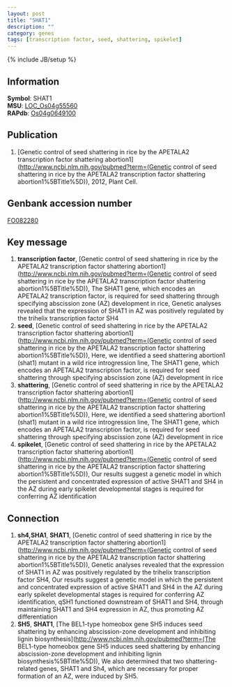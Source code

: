 ```yaml
---
layout: post
title: "SHAT1"
description: ""
category: genes
tags: [transcription factor, seed, shattering, spikelet]
---
```

{% include JB/setup %}

## Information
__Symbol__: SHAT1  
__MSU__: [LOC_Os04g55560](http://rice.plantbiology.msu.edu/cgi-bin/ORF_infopage.cgi?orf=LOC_Os04g55560)  
__RAPdb__: [Os04g0649100](http://rapdb.dna.affrc.go.jp/viewer/gbrowse_details/irgsp1?name=Os04g0649100)  

## Publication
1. [Genetic control of seed shattering in rice by the APETALA2 transcription factor shattering abortion1](http://www.ncbi.nlm.nih.gov/pubmed?term=(Genetic control of seed shattering in rice by the APETALA2 transcription factor shattering abortion1%5BTitle%5D)), 2012, Plant Cell.

## Genbank accession number
[FO082280](http://www.ncbi.nlm.nih.gov/nuccore/FO082280)

## Key message
1. __transcription factor__, [Genetic control of seed shattering in rice by the APETALA2 transcription factor shattering abortion1](http://www.ncbi.nlm.nih.gov/pubmed?term=(Genetic control of seed shattering in rice by the APETALA2 transcription factor shattering abortion1%5BTitle%5D)),  The SHAT1 gene, which encodes an APETALA2 transcription factor, is required for seed shattering through specifying abscission zone (AZ) development in rice, Genetic analyses revealed that the expression of SHAT1 in AZ was positively regulated by the trihelix transcription factor SH4
2. __seed__, [Genetic control of seed shattering in rice by the APETALA2 transcription factor shattering abortion1](http://www.ncbi.nlm.nih.gov/pubmed?term=(Genetic control of seed shattering in rice by the APETALA2 transcription factor shattering abortion1%5BTitle%5D)),  Here, we identified a seed shattering abortion1 (shat1) mutant in a wild rice introgression line, The SHAT1 gene, which encodes an APETALA2 transcription factor, is required for seed shattering through specifying abscission zone (AZ) development in rice
3. __shattering__, [Genetic control of seed shattering in rice by the APETALA2 transcription factor shattering abortion1](http://www.ncbi.nlm.nih.gov/pubmed?term=(Genetic control of seed shattering in rice by the APETALA2 transcription factor shattering abortion1%5BTitle%5D)),  Here, we identified a seed shattering abortion1 (shat1) mutant in a wild rice introgression line, The SHAT1 gene, which encodes an APETALA2 transcription factor, is required for seed shattering through specifying abscission zone (AZ) development in rice
4. __spikelet__, [Genetic control of seed shattering in rice by the APETALA2 transcription factor shattering abortion1](http://www.ncbi.nlm.nih.gov/pubmed?term=(Genetic control of seed shattering in rice by the APETALA2 transcription factor shattering abortion1%5BTitle%5D)),  Our results suggest a genetic model in which the persistent and concentrated expression of active SHAT1 and SH4 in the AZ during early spikelet developmental stages is required for conferring AZ identification

## Connection
1. __sh4,SHA1__, __SHAT1__, [Genetic control of seed shattering in rice by the APETALA2 transcription factor shattering abortion1](http://www.ncbi.nlm.nih.gov/pubmed?term=(Genetic control of seed shattering in rice by the APETALA2 transcription factor shattering abortion1%5BTitle%5D)),  Genetic analyses revealed that the expression of SHAT1 in AZ was positively regulated by the trihelix transcription factor SH4, Our results suggest a genetic model in which the persistent and concentrated expression of active SHAT1 and SH4 in the AZ during early spikelet developmental stages is required for conferring AZ identification, qSH1 functioned downstream of SHAT1 and SH4, through maintaining SHAT1 and SH4 expression in AZ, thus promoting AZ differentiation
2. __SH5__, __SHAT1__, [The BEL1-type homeobox gene SH5 induces seed shattering by enhancing abscission-zone development and inhibiting lignin biosynthesis](http://www.ncbi.nlm.nih.gov/pubmed?term=(The BEL1-type homeobox gene SH5 induces seed shattering by enhancing abscission-zone development and inhibiting lignin biosynthesis%5BTitle%5D)), We also determined that two shattering-related genes, SHAT1 and Sh4, which are necessary for proper formation of an AZ, were induced by SH5.


